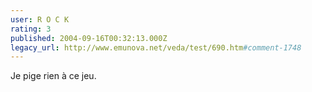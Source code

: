 ```yaml
---
user: R O C K
rating: 3
published: 2004-09-16T00:32:13.000Z
legacy_url: http://www.emunova.net/veda/test/690.htm#comment-1748
---
```

Je pige rien à ce jeu.